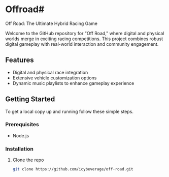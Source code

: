 # Offroad# 
Off Road: The Ultimate Hybrid Racing Game

Welcome to the GitHub repository for "Off Road," where digital and physical worlds merge in exciting racing competitions. This project combines robust digital gameplay with real-world interaction and community engagement.

## Features
- Digital and physical race integration
- Extensive vehicle customization options
- Dynamic music playlists to enhance gameplay experience

## Getting Started
To get a local copy up and running follow these simple steps.

### Prerequisites
- Node.js

### Installation
1. Clone the repo
   ```bash
   git clone https://github.com/icybeverage/off-road.git

